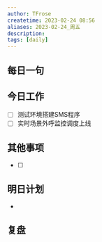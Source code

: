 ```yaml
---
author: TFrose
createtime: 2023-02-24 08:56
aliases: 2023-02-24_周五
description:
tags: [daily]
---
```


## 每日一句



## 今日工作
- [ ] 测试环境搭建SMS程序
- [ ] 实时场景外呼监控调度上线

## 其他事项
- [ ] 

## 明日计划
- 

## 复盘

